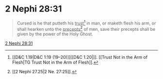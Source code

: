 # 2 Nephi 28:31

> Cursed is he that putteth his <u>trust</u>[^a] in man, or maketh flesh his arm, or shall hearken unto the <u>precepts</u>[^b] of men, save their precepts shall be given by the power of the Holy Ghost.

[2 Nephi 28:31](https://www.churchofjesuschrist.org/study/scriptures/bofm/2-ne/28?lang=eng&id=p31#p31)


[^a]: [[D&C 1.19|D&C 1:19 (19–20)]][[D&C 1.20|]]. [[Trust Not in the Arm of Flesh|TG Trust Not in the Arm of Flesh]].  
[^b]: [[2 Nephi 27.25|2 Ne. 27:25]].  

